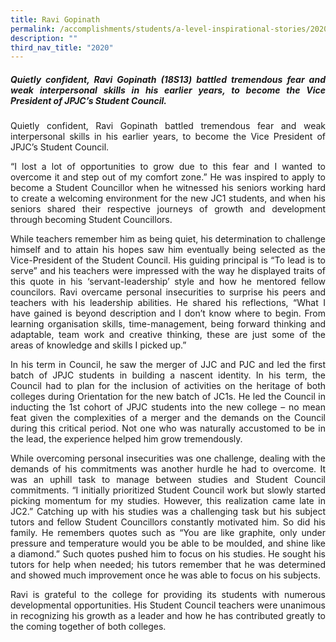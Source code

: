 ```yaml
---
title: Ravi Gopinath
permalink: /accomplishments/students/a-level-inspirational-stories/2020/ravi/
description: ""
third_nav_title: "2020"
---
```

<div align=justify>

<h5>Quietly confident, Ravi Gopinath (18S13) battled tremendous fear and weak interpersonal skills in his earlier years, to become the Vice President of JPJC’s Student Council.</h5>

<p>
Quietly confident, Ravi Gopinath battled tremendous fear and weak interpersonal skills in his earlier years, to become the Vice President of JPJC’s Student Council.</p>

<p>
“I lost a lot of opportunities to grow due to this fear and I wanted to overcome it and step out of my comfort zone.” He was inspired to apply to become a Student Councillor when he witnessed his seniors working hard to create a welcoming environment for the new JC1 students, and when his seniors shared their respective journeys of growth and development through becoming Student Councillors.</p>

<p>
While teachers remember him as being quiet, his determination to challenge himself and to attain his hopes saw him eventually being selected as the Vice-President of the Student Council. His guiding principal is “To lead is to serve” and his teachers were impressed with the way he displayed traits of this quote in his ‘servant-leadership’ style and how he mentored fellow councilors. Ravi overcame personal insecurities to surprise his peers and teachers with his leadership abilities. He shared his reflections, “What I have gained is beyond description and I don’t know where to begin. From learning organisation skills, time-management, being forward thinking and adaptable, team work and creative thinking, these are just some of the areas of knowledge and skills I picked up.”</p>

<p>
In his term in Council, he saw the merger of JJC and PJC and led the first batch of JPJC students in building a nascent identity. In his term, the Council had to plan for the inclusion of activities on the heritage of both colleges during Orientation for the new batch of JC1s. He led the Council in inducting the 1st cohort of JPJC students into the new college – no mean feat given the complexities of a merger and the demands on the Council during this critical period. Not one who was naturally accustomed to be in the lead, the experience helped him grow tremendously.</p>

<p>
While overcoming personal insecurities was one challenge, dealing with the demands of his commitments was another hurdle he had to overcome. It was an uphill task to manage between studies and Student Council commitments. “I initially prioritized Student Council work but slowly started picking momentum for my studies. However, this realization came late in JC2.” Catching up with his studies was a challenging task but his subject tutors and fellow Student Councillors constantly motivated him. So did his family. He remembers quotes such as “You are like graphite, only under pressure and temperature would you be able to be moulded, and shine like a diamond.” Such quotes pushed him to focus on his studies. He sought his tutors for help when needed; his tutors remember that he was determined and showed much improvement once he was able to focus on his subjects.</p>

<p>
Ravi is grateful to the college for providing its students with numerous developmental opportunities. His Student Council teachers were unanimous in recognizing his growth as a leader and how he has contributed greatly to the coming together of both colleges.</p>